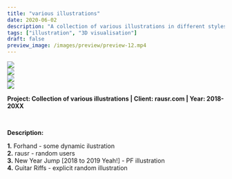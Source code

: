 ```yaml
---
title: "various illustrations"
date: 2020-06-02
description: "A collection of various illustrations in different styles and techniques."
tags: ["illustration", "3D visualisation"]
draft: false
preview_image: /images/preview/preview-12.mp4
---
```




<div class="col-adapt-single col">


<div class="row-adapt-double row" style="margin: 0 !important;">
<div class="col mr-2" style="padding: 0 !important;">
<img class="my-2" src="/images/various-illustrations/content-various-illustrations-1.png">
</div>
<div class="col ml-2" style="padding: 0 !important;">
<img class="my-2" src="/images/various-illustrations/content-various-illustrations-2.png">
</div>
</div>

<div class="row-adapt-double row" style="margin: 0 !important;">
<div class="col mr-2" style="padding: 0 !important;">
<img class="my-2" src="/images/various-illustrations/content-various-illustrations-3.jpg">
</div>
<div class="col ml-2" style="padding: 0 !important;">
<img class="my-2" src="/images/various-illustrations/content-various-illustrations-4.png">
</div>
</div>


</div>


<div class="col-adapt-single col" style="margin-bottom: 5rem !important;">

	
**Project: Collection of various illustrations | Client: rausr.com | Year: 2018-20XX**

<br>

**Description:**
<br>

**1.** Forhand - some dynamic ilustration<br>
**2.** rausr - random users<br>
**3.** New Year Jump [2018 to 2019 Yeah!] - PF illustration<br>
**4.** Guitar Riffs - explicit random illustration<br>

</div>

